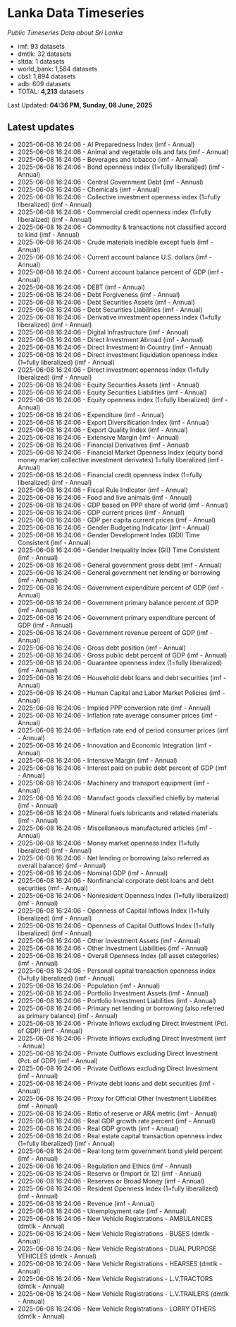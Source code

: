# Lanka Data Timeseries
*Public Timeseries Data about Sri Lanka*

* imf: 93 datasets
* dmtlk: 32 datasets
* sltda: 1 datasets
* world_bank: 1,584 datasets
* cbsl: 1,894 datasets
* adb: 609 datasets
* TOTAL: **4,213** datasets

Last Updated: **04:36 PM, Sunday, 08 June, 2025**

## Latest updates

* 2025-06-08 16:24:06 - AI Preparedness Index (imf - Annual)
* 2025-06-08 16:24:06 - Animal and vegetable oils and fats (imf - Annual)
* 2025-06-08 16:24:06 - Beverages and tobacco (imf - Annual)
* 2025-06-08 16:24:06 - Bond openness index (1=fully liberalized) (imf - Annual)
* 2025-06-08 16:24:06 - Central Government Debt (imf - Annual)
* 2025-06-08 16:24:06 - Chemicals (imf - Annual)
* 2025-06-08 16:24:06 - Collective investment openness index (1=fully liberalized) (imf - Annual)
* 2025-06-08 16:24:06 - Commercial credit openness index (1=fully liberalized) (imf - Annual)
* 2025-06-08 16:24:06 - Commodity & transactions not classified accord to kind (imf - Annual)
* 2025-06-08 16:24:06 - Crude materials inedible except fuels (imf - Annual)
* 2025-06-08 16:24:06 - Current account balance U.S. dollars (imf - Annual)
* 2025-06-08 16:24:06 - Current account balance percent of GDP (imf - Annual)
* 2025-06-08 16:24:06 - DEBT (imf - Annual)
* 2025-06-08 16:24:06 - Debt Forgiveness (imf - Annual)
* 2025-06-08 16:24:06 - Debt Securities Assets (imf - Annual)
* 2025-06-08 16:24:06 - Debt Securities Liabilities (imf - Annual)
* 2025-06-08 16:24:06 - Derivative investment openness index (1=fully liberalized) (imf - Annual)
* 2025-06-08 16:24:06 - Digital Infrastructure (imf - Annual)
* 2025-06-08 16:24:06 - Direct Investment Abroad (imf - Annual)
* 2025-06-08 16:24:06 - Direct Investment In Country (imf - Annual)
* 2025-06-08 16:24:06 - Direct investment liquidation openness index (1=fully liberalized) (imf - Annual)
* 2025-06-08 16:24:06 - Direct investment openness index (1=fully liberalized) (imf - Annual)
* 2025-06-08 16:24:06 - Equity Securities Assets (imf - Annual)
* 2025-06-08 16:24:06 - Equity Securities Liabilities (imf - Annual)
* 2025-06-08 16:24:06 - Equity openness index (1=fully liberalized) (imf - Annual)
* 2025-06-08 16:24:06 - Expenditure (imf - Annual)
* 2025-06-08 16:24:06 - Export Diversification Index (imf - Annual)
* 2025-06-08 16:24:06 - Export Quality Index (imf - Annual)
* 2025-06-08 16:24:06 - Extensive Margin (imf - Annual)
* 2025-06-08 16:24:06 - Financial Derivatives (imf - Annual)
* 2025-06-08 16:24:06 - Financial Market Openness Index (equity bond money market collective investment derivates) 1=fully liberalized (imf - Annual)
* 2025-06-08 16:24:06 - Financial credit openness index (1=fully liberalized) (imf - Annual)
* 2025-06-08 16:24:06 - Fiscal Rule Indicator (imf - Annual)
* 2025-06-08 16:24:06 - Food and live animals (imf - Annual)
* 2025-06-08 16:24:06 - GDP based on PPP share of world (imf - Annual)
* 2025-06-08 16:24:06 - GDP current prices (imf - Annual)
* 2025-06-08 16:24:06 - GDP per capita current prices (imf - Annual)
* 2025-06-08 16:24:06 - Gender Budgeting Indicator (imf - Annual)
* 2025-06-08 16:24:06 - Gender Development Index (GDI) Time Consistent (imf - Annual)
* 2025-06-08 16:24:06 - Gender Inequality Index (GII) Time Consistent (imf - Annual)
* 2025-06-08 16:24:06 - General government gross debt (imf - Annual)
* 2025-06-08 16:24:06 - General government net lending or borrowing (imf - Annual)
* 2025-06-08 16:24:06 - Government expenditure percent of GDP (imf - Annual)
* 2025-06-08 16:24:06 - Government primary balance percent of GDP (imf - Annual)
* 2025-06-08 16:24:06 - Government primary expenditure percent of GDP (imf - Annual)
* 2025-06-08 16:24:06 - Government revenue percent of GDP (imf - Annual)
* 2025-06-08 16:24:06 - Gross debt position (imf - Annual)
* 2025-06-08 16:24:06 - Gross public debt percent of GDP (imf - Annual)
* 2025-06-08 16:24:06 - Guarantee openness index (1=fully liberalized) (imf - Annual)
* 2025-06-08 16:24:06 - Household debt loans and debt securities (imf - Annual)
* 2025-06-08 16:24:06 - Human Capital and Labor Market Policies (imf - Annual)
* 2025-06-08 16:24:06 - Implied PPP conversion rate (imf - Annual)
* 2025-06-08 16:24:06 - Inflation rate average consumer prices (imf - Annual)
* 2025-06-08 16:24:06 - Inflation rate end of period consumer prices (imf - Annual)
* 2025-06-08 16:24:06 - Innovation and Economic Integration (imf - Annual)
* 2025-06-08 16:24:06 - Intensive Margin (imf - Annual)
* 2025-06-08 16:24:06 - Interest paid on public debt percent of GDP (imf - Annual)
* 2025-06-08 16:24:06 - Machinery and transport equipment (imf - Annual)
* 2025-06-08 16:24:06 - Manufact goods classified chiefly by material (imf - Annual)
* 2025-06-08 16:24:06 - Mineral fuels lubricants and related materials (imf - Annual)
* 2025-06-08 16:24:06 - Miscellaneous manufactured articles (imf - Annual)
* 2025-06-08 16:24:06 - Money market openness index (1=fully liberalized) (imf - Annual)
* 2025-06-08 16:24:06 - Net lending or borrowing (also referred as overall balance) (imf - Annual)
* 2025-06-08 16:24:06 - Nominal GDP (imf - Annual)
* 2025-06-08 16:24:06 - Nonfinancial corporate debt loans and debt securities (imf - Annual)
* 2025-06-08 16:24:06 - Nonresident Openness Index (1=fully liberalized) (imf - Annual)
* 2025-06-08 16:24:06 - Openness of Capital Inflows Index (1=fully liberalized) (imf - Annual)
* 2025-06-08 16:24:06 - Openness of Capital Outflows Index (1=fully liberalized) (imf - Annual)
* 2025-06-08 16:24:06 - Other Investment Assets (imf - Annual)
* 2025-06-08 16:24:06 - Other Investment Liabilities (imf - Annual)
* 2025-06-08 16:24:06 - Overall Openness Index (all asset categories) (imf - Annual)
* 2025-06-08 16:24:06 - Personal capital transaction openness index (1=fully liberalized) (imf - Annual)
* 2025-06-08 16:24:06 - Population (imf - Annual)
* 2025-06-08 16:24:06 - Portfolio Investment Assets (imf - Annual)
* 2025-06-08 16:24:06 - Portfolio Investment Liabilities (imf - Annual)
* 2025-06-08 16:24:06 - Primary net lending or borrowing (also referred as primary balance) (imf - Annual)
* 2025-06-08 16:24:06 - Private Inflows excluding Direct Investment (Pct. of GDP) (imf - Annual)
* 2025-06-08 16:24:06 - Private Inflows excluding Direct Investment (imf - Annual)
* 2025-06-08 16:24:06 - Private Outflows excluding Direct Investment (Pct. of GDP) (imf - Annual)
* 2025-06-08 16:24:06 - Private Outflows excluding Direct Investment (imf - Annual)
* 2025-06-08 16:24:06 - Private debt loans and debt securities (imf - Annual)
* 2025-06-08 16:24:06 - Proxy for Official Other Investment Liabilities (imf - Annual)
* 2025-06-08 16:24:06 - Ratio of reserve or ARA metric (imf - Annual)
* 2025-06-08 16:24:06 - Real GDP growth rate percent (imf - Annual)
* 2025-06-08 16:24:06 - Real GDP growth (imf - Annual)
* 2025-06-08 16:24:06 - Real estate capital transaction openness index (1=fully liberalized) (imf - Annual)
* 2025-06-08 16:24:06 - Real long term government bond yield percent (imf - Annual)
* 2025-06-08 16:24:06 - Regulation and Ethics (imf - Annual)
* 2025-06-08 16:24:06 - Reserve or (Import or 12) (imf - Annual)
* 2025-06-08 16:24:06 - Reserves or Broad Money (imf - Annual)
* 2025-06-08 16:24:06 - Resident Openness Index (1=fully liberalized) (imf - Annual)
* 2025-06-08 16:24:06 - Revenue (imf - Annual)
* 2025-06-08 16:24:06 - Unemployment rate (imf - Annual)
* 2025-06-08 16:24:06 - New Vehicle Registrations - AMBULANCES (dmtlk - Annual)
* 2025-06-08 16:24:06 - New Vehicle Registrations - BUSES (dmtlk - Annual)
* 2025-06-08 16:24:06 - New Vehicle Registrations - DUAL PURPOSE VEHICLES (dmtlk - Annual)
* 2025-06-08 16:24:06 - New Vehicle Registrations - HEARSES (dmtlk - Annual)
* 2025-06-08 16:24:06 - New Vehicle Registrations - L.V.TRACTORS (dmtlk - Annual)
* 2025-06-08 16:24:06 - New Vehicle Registrations - L.V.TRAILERS (dmtlk - Annual)
* 2025-06-08 16:24:06 - New Vehicle Registrations - LORRY OTHERS (dmtlk - Annual)